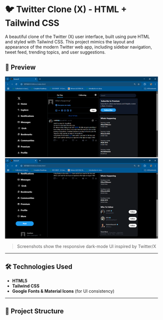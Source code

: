# 🐦 Twitter Clone (X) - HTML + Tailwind CSS

A beautiful clone of the Twitter (X) user interface, built using pure HTML and styled with Tailwind CSS. This project mimics the layout and appearance of the modern Twitter web app, including sidebar navigation, tweet feed, trending topics, and user suggestions.

## 📸 Preview

![Screenshot 1](./assets/Output1.png)
![Screenshot 2](./assets/Output2.png)

> Screenshots show the responsive dark-mode UI inspired by Twitter/X

---

## 🛠️ Technologies Used

- **HTML5**
- **Tailwind CSS**
- **Google Fonts & Material Icons** (for UI consistency)

---

## 📁 Project Structure

